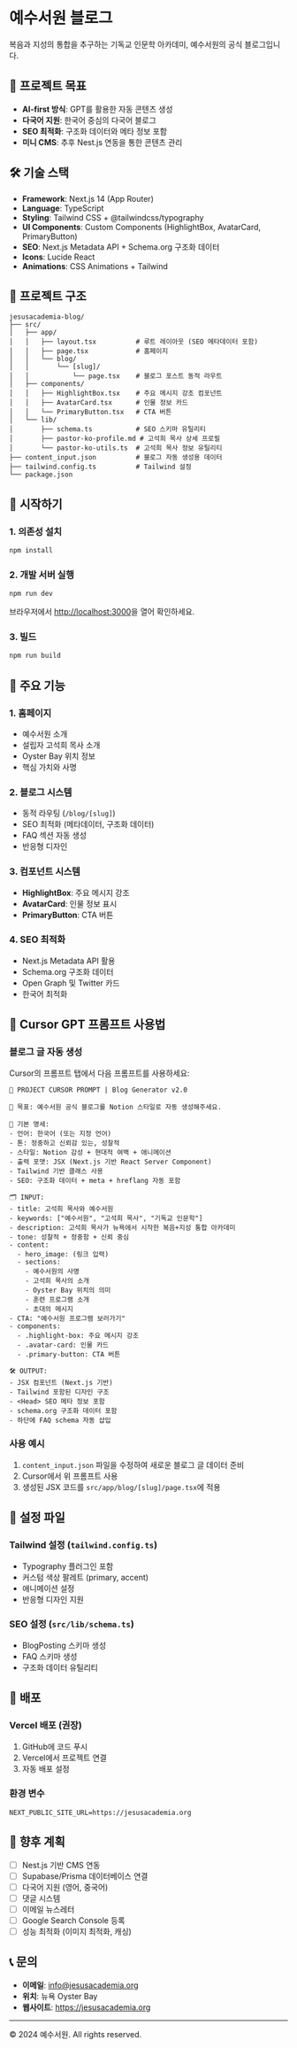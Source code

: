 # 예수서원 블로그

복음과 지성의 통합을 추구하는 기독교 인문학 아카데미, 예수서원의 공식 블로그입니다.

## 🎯 프로젝트 목표

- **AI-first 방식**: GPT를 활용한 자동 콘텐츠 생성
- **다국어 지원**: 한국어 중심의 다국어 블로그
- **SEO 최적화**: 구조화 데이터와 메타 정보 포함
- **미니 CMS**: 추후 Nest.js 연동을 통한 콘텐츠 관리

## 🛠️ 기술 스택

- **Framework**: Next.js 14 (App Router)
- **Language**: TypeScript
- **Styling**: Tailwind CSS + @tailwindcss/typography
- **UI Components**: Custom Components (HighlightBox, AvatarCard, PrimaryButton)
- **SEO**: Next.js Metadata API + Schema.org 구조화 데이터
- **Icons**: Lucide React
- **Animations**: CSS Animations + Tailwind

## 📁 프로젝트 구조

```
jesusacademia-blog/
├── src/
│   ├── app/
│   │   ├── layout.tsx          # 루트 레이아웃 (SEO 메타데이터 포함)
│   │   ├── page.tsx            # 홈페이지
│   │   └── blog/
│   │       └── [slug]/
│   │           └── page.tsx    # 블로그 포스트 동적 라우트
│   ├── components/
│   │   ├── HighlightBox.tsx    # 주요 메시지 강조 컴포넌트
│   │   ├── AvatarCard.tsx      # 인물 정보 카드
│   │   └── PrimaryButton.tsx   # CTA 버튼
│   └── lib/
│       ├── schema.ts           # SEO 스키마 유틸리티
│       ├── pastor-ko-profile.md # 고석희 목사 상세 프로필
│       └── pastor-ko-utils.ts  # 고석희 목사 정보 유틸리티
├── content_input.json          # 블로그 자동 생성용 데이터
├── tailwind.config.ts          # Tailwind 설정
└── package.json
```

## 🚀 시작하기

### 1. 의존성 설치

```bash
npm install
```

### 2. 개발 서버 실행

```bash
npm run dev
```

브라우저에서 [http://localhost:3000](http://localhost:3000)을 열어 확인하세요.

### 3. 빌드

```bash
npm run build
```

## 🎨 주요 기능

### 1. 홈페이지
- 예수서원 소개
- 설립자 고석희 목사 소개
- Oyster Bay 위치 정보
- 핵심 가치와 사명

### 2. 블로그 시스템
- 동적 라우팅 (`/blog/[slug]`)
- SEO 최적화 (메타데이터, 구조화 데이터)
- FAQ 섹션 자동 생성
- 반응형 디자인

### 3. 컴포넌트 시스템
- **HighlightBox**: 주요 메시지 강조
- **AvatarCard**: 인물 정보 표시
- **PrimaryButton**: CTA 버튼

### 4. SEO 최적화
- Next.js Metadata API 활용
- Schema.org 구조화 데이터
- Open Graph 및 Twitter 카드
- 한국어 최적화

## 📝 Cursor GPT 프롬프트 사용법

### 블로그 글 자동 생성

Cursor의 프롬프트 탭에서 다음 프롬프트를 사용하세요:

```
🎨 PROJECT CURSOR PROMPT | Blog Generator v2.0

📌 목표: 예수서원 공식 블로그를 Notion 스타일로 자동 생성해주세요.

🧾 기본 명세:
- 언어: 한국어 (또는 지정 언어)
- 톤: 정중하고 신뢰감 있는, 성찰적
- 스타일: Notion 감성 + 현대적 여백 + 애니메이션
- 출력 포맷: JSX (Next.js 기반 React Server Component)
- Tailwind 기반 클래스 사용
- SEO: 구조화 데이터 + meta + hreflang 자동 포함

🗂️ INPUT:
- title: 고석희 목사와 예수서원
- keywords: ["예수서원", "고석희 목사", "기독교 인문학"]
- description: 고석희 목사가 뉴욕에서 시작한 복음+지성 통합 아카데미
- tone: 성찰적 + 정중함 + 신뢰 중심
- content:
  - hero_image: (링크 입력)
  - sections:
    - 예수서원의 사명
    - 고석희 목사의 소개
    - Oyster Bay 위치의 의미
    - 훈련 프로그램 소개
    - 초대의 메시지
- CTA: "예수서원 프로그램 보러가기"
- components:
  - .highlight-box: 주요 메시지 강조
  - .avatar-card: 인물 카드
  - .primary-button: CTA 버튼

🛠️ OUTPUT:
- JSX 컴포넌트 (Next.js 기반)
- Tailwind 포함된 디자인 구조
- <Head> SEO 메타 정보 포함
- schema.org 구조화 데이터 포함
- 하단에 FAQ schema 자동 삽입
```

### 사용 예시

1. `content_input.json` 파일을 수정하여 새로운 블로그 글 데이터 준비
2. Cursor에서 위 프롬프트 사용
3. 생성된 JSX 코드를 `src/app/blog/[slug]/page.tsx`에 적용

## 🔧 설정 파일

### Tailwind 설정 (`tailwind.config.ts`)
- Typography 플러그인 포함
- 커스텀 색상 팔레트 (primary, accent)
- 애니메이션 설정
- 반응형 디자인 지원

### SEO 설정 (`src/lib/schema.ts`)
- BlogPosting 스키마 생성
- FAQ 스키마 생성
- 구조화 데이터 유틸리티

## 🚀 배포

### Vercel 배포 (권장)

1. GitHub에 코드 푸시
2. Vercel에서 프로젝트 연결
3. 자동 배포 설정

### 환경 변수

```env
NEXT_PUBLIC_SITE_URL=https://jesusacademia.org
```

## 🔮 향후 계획

- [ ] Nest.js 기반 CMS 연동
- [ ] Supabase/Prisma 데이터베이스 연결
- [ ] 다국어 지원 (영어, 중국어)
- [ ] 댓글 시스템
- [ ] 이메일 뉴스레터
- [ ] Google Search Console 등록
- [ ] 성능 최적화 (이미지 최적화, 캐싱)

## 📞 문의

- **이메일**: info@jesusacademia.org
- **위치**: 뉴욕 Oyster Bay
- **웹사이트**: https://jesusacademia.org

---

© 2024 예수서원. All rights reserved.
